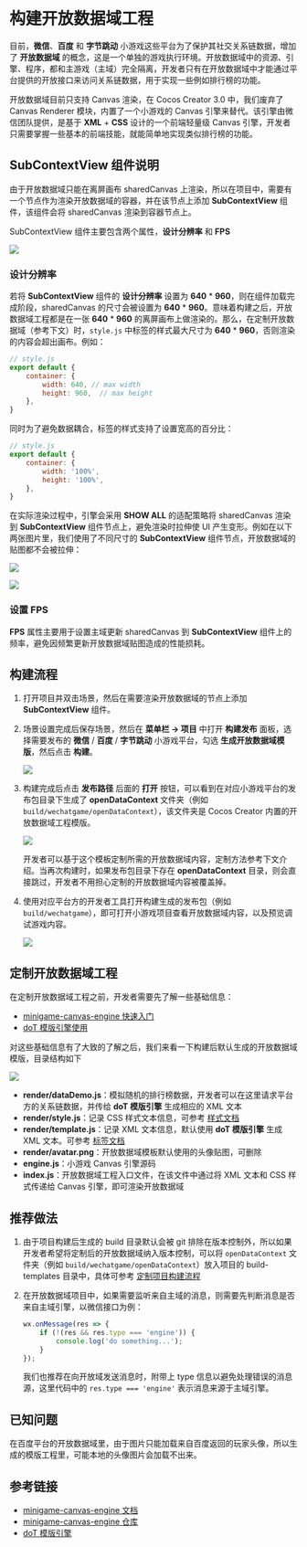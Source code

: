 # 构建开放数据域工程

目前，**微信**、**百度** 和 **字节跳动** 小游戏这些平台为了保护其社交关系链数据，增加了 **开放数据域** 的概念，这是一个单独的游戏执行环境。开放数据域中的资源、引擎、程序，都和主游戏（主域）完全隔离，开发者只有在开放数据域中才能通过平台提供的开放接口来访问关系链数据，用于实现一些例如排行榜的功能。

开放数据域目前只支持 Canvas 渲染，在 Cocos Creator 3.0 中，我们废弃了 Canvas Renderer 模块，内置了一个小游戏的 Canvas 引擎来替代。该引擎由微信团队提供，是基于 **XML** + **CSS** 设计的一个前端轻量级 Canvas 引擎，开发者只需要掌握一些基本的前端技能，就能简单地实现类似排行榜的功能。

## SubContextView 组件说明

由于开放数据域只能在离屏画布 sharedCanvas 上渲染，所以在项目中，需要有一个节点作为渲染开放数据域的容器，并在该节点上添加 **SubContextView** 组件，该组件会将 sharedCanvas 渲染到容器节点上。

SubContextView 组件主要包含两个属性，**设计分辨率** 和 **FPS**

![](./build-open-data-context/sub-context-view.png)

### 设计分辨率

若将 **SubContextView** 组件的 **设计分辨率** 设置为 **640** * **960**，则在组件加载完成阶段，sharedCanvas 的尺寸会被设置为 **640** * **960**。意味着构建之后，开放数据域工程都是在一张 **640** * **960** 的离屏画布上做渲染的。那么，在定制开放数据域（参考下文）时，`style.js` 中标签的样式最大尺寸为 **640** * **960**，否则渲染的内容会超出画布。例如：

```js
// style.js
export default {
    container: {
        width: 640, // max width
        height: 960,  // max height
    },
}
```

同时为了避免数据耦合，标签的样式支持了设置宽高的百分比：

```js
// style.js
export default {
    container: {
        width: '100%',
        height: '100%',
    },
}
```

在实际渲染过程中，引擎会采用 **SHOW ALL** 的适配策略将 sharedCanvas 渲染到 **SubContextView** 组件节点上，避免渲染时拉伸使 UI 产生变形。例如在以下两张图片里，我们使用了不同尺寸的 **SubContextView** 组件节点，开放数据域的贴图都不会被拉伸：

![](./build-open-data-context/adaption-1.png)

![](./build-open-data-context/adaption-2.png)

### 设置 FPS

**FPS** 属性主要用于设置主域更新 sharedCanvas 到 **SubContextView** 组件上的频率，避免因频繁更新开放数据域贴图造成的性能损耗。

## 构建流程

1. 打开项目并双击场景，然后在需要渲染开放数据域的节点上添加 **SubContextView** 组件。

2. 场景设置完成后保存场景，然后在 **菜单栏 -> 项目** 中打开 **构建发布** 面板，选择需要发布的 **微信** / **百度** / **字节跳动** 小游戏平台，勾选 **生成开放数据域模版**，然后点击 **构建**。

    ![](./build-open-data-context/generate-template.png)

3. 构建完成后点击 **发布路径** 后面的 **打开** 按钮，可以看到在对应小游戏平台的发布包目录下生成了 **openDataContext** 文件夹（例如 `build/wechatgame/openDataContext`），该文件夹是 Cocos Creator 内置的开放数据域工程模版。

    ![](./build-open-data-context/build-output.png)

    开发者可以基于这个模板定制所需的开放数据域内容，定制方法参考下文介绍。当再次构建时，如果发布包目录下存在 **openDataContext** 目录，则会直接跳过，开发者不用担心定制的开放数据域内容被覆盖掉。

4. 使用对应平台方的开发者工具打开构建生成的发布包（例如 `build/wechatgame`），即可打开小游戏项目查看开放数据域内容，以及预览调试游戏内容。

    ![](./build-open-data-context/show-in-devtool.png)

## 定制开放数据域工程

在定制开放数据域工程之前，开发者需要先了解一些基础信息：
- [minigame-canvas-engine 快速入门](https://wechat-miniprogram.github.io/minigame-canvas-engine/api/guide.html#%E5%AE%89%E8%A3%85)
- [doT 模版引擎使用](http://olado.github.io/doT/?spm=a2c6h.12873639.0.0.36f45227oKu0XO)

对这些基础信息有了大致的了解之后，我们来看一下构建后默认生成的开放数据域模版，目录结构如下

![](./build-open-data-context/folder-structure.png)

- **render/dataDemo.js**：模拟随机的排行榜数据，开发者可以在这里请求平台方的关系链数据，并传给 **doT 模版引擎** 生成相应的 XML 文本
- **render/style.js**：记录 CSS 样式文本信息，可参考 [样式文档](https://wechat-miniprogram.github.io/minigame-canvas-engine/api/style.html#%E5%B8%83%E5%B1%80)
- **render/template.js**：记录 XML 文本信息，默认使用 **doT 模版引擎** 生成 XML 文本。可参考 [标签文档](https://wechat-miniprogram.github.io/minigame-canvas-engine/api/tags.html#%E6%A0%87%E7%AD%BE%E5%88%97%E8%A1%A8)
- **render/avatar.png**：开放数据域模板默认使用的头像贴图，可删除
- **engine.js**：小游戏 Canvas 引擎源码
- **index.js**：开放数据域工程入口文件，在该文件中通过将 XML 文本和 CSS 样式传递给 Canvas 引擎，即可渲染开放数据域

## 推荐做法

1. 由于项目构建后生成的 build 目录默认会被 git 排除在版本控制外，所以如果开发者希望将定制后的开放数据域纳入版本控制，可以将 `openDataContext` 文件夹（例如 `build/wechatgame/openDataContext`）放入项目的 build-templates 目录中，具体可参考 [定制项目构建流程](./custom-project-build-template.md)

2. 在开放数据域项目中，如果需要监听来自主域的消息，则需要先判断消息是否来自主域引擎，以微信接口为例：

    ```js
    wx.onMessage(res => {
        if (!(res && res.type === 'engine')) {
            console.log('do something...');
        }
    });
    ```
    
    我们也推荐在向开放域发送消息时，附带上 type 信息以避免处理错误的消息源，这里代码中的 `res.type === 'engine'` 表示消息来源于主域引擎。

## 已知问题

在百度平台的开放数据域里，由于图片只能加载来自百度返回的玩家头像，所以生成的模版工程里，可能本地的头像图片会加载不出来。

## 参考链接

- [minigame-canvas-engine 文档](https://wechat-miniprogram.github.io/minigame-canvas-engine/)
- [minigame-canvas-engine 仓库](https://github.com/wechat-miniprogram/minigame-canvas-engine)
- [doT 模版引擎](http://olado.github.io/doT/?spm=a2c6h.12873639.0.0.36f45227oKu0XO)
